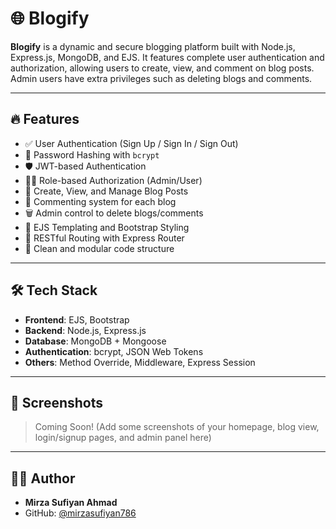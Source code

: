 # 🌐 Blogify

**Blogify** is a dynamic and secure blogging platform built with Node.js, Express.js, MongoDB, and EJS. It features complete user authentication and authorization, allowing users to create, view, and comment on blog posts. Admin users have extra privileges such as deleting blogs and comments.

---

## 🔥 Features

- ✅ User Authentication (Sign Up / Sign In / Sign Out)
- 🔐 Password Hashing with `bcrypt`
- 🛡️ JWT-based Authentication
- 👨‍💼 Role-based Authorization (Admin/User)
- 📝 Create, View, and Manage Blog Posts
- 💬 Commenting system for each blog
- 🗑️ Admin control to delete blogs/comments
- 🧩 EJS Templating and Bootstrap Styling
- 📁 RESTful Routing with Express Router
- 🚀 Clean and modular code structure

---

## 🛠️ Tech Stack

- **Frontend**: EJS, Bootstrap
- **Backend**: Node.js, Express.js
- **Database**: MongoDB + Mongoose
- **Authentication**: bcrypt, JSON Web Tokens
- **Others**: Method Override, Middleware, Express Session

---

## 📸 Screenshots

> Coming Soon! (Add some screenshots of your homepage, blog view, login/signup pages, and admin panel here)

---

## 👨‍💻 Author

- **Mirza Sufiyan Ahmad**
- GitHub: [@mirzasufiyan786](https://github.com/mirzasufiyan786)

